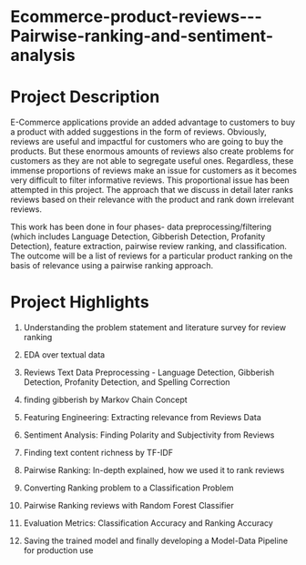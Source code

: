 # Ecommerce-product-reviews---Pairwise-ranking-and-sentiment-analysis

# Project Description
E-Commerce applications provide an added advantage to customers to buy a product with added suggestions in the form of reviews. Obviously, reviews are useful and impactful for customers who are going to buy the products. But these enormous amounts of reviews also create problems for customers as they are not able to segregate useful ones. Regardless, these immense proportions of reviews make an issue for customers as it becomes very difficult to filter informative reviews. This proportional issue has been attempted in this project. The approach that we discuss in detail later ranks reviews based on their relevance with the product and rank down irrelevant reviews.

This work has been done in four phases- data preprocessing/filtering (which includes Language Detection, Gibberish Detection, Profanity Detection), feature extraction, pairwise review ranking, and classification. The outcome will be a list of reviews for a particular product ranking on the basis of relevance using a pairwise ranking approach.

# Project Highlights
   1. Understanding the problem statement and literature survey for review ranking

   2. EDA over textual data

   3. Reviews Text Data Preprocessing - Language Detection, Gibberish Detection, Profanity Detection, and Spelling Correction

   3. finding gibberish by Markov Chain Concept

   4. Featuring Engineering: Extracting relevance from Reviews Data

   5. Sentiment Analysis: Finding Polarity and Subjectivity from Reviews

   6. Finding text content richness by TF-IDF

   7. Pairwise Ranking: In-depth explained, how we used it to rank reviews

   8. Converting Ranking problem to a Classification Problem

   9. Pairwise Ranking reviews with Random Forest Classifier

   10. Evaluation Metrics: Classification Accuracy and Ranking Accuracy

   11. Saving the trained model and finally developing a Model-Data Pipeline for production use

